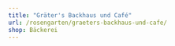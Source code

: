 ```yaml
---
title: "Gräter's Backhaus und Café"
url: /rosengarten/graeters-backhaus-und-cafe/
shop: Bäckerei
---
```

